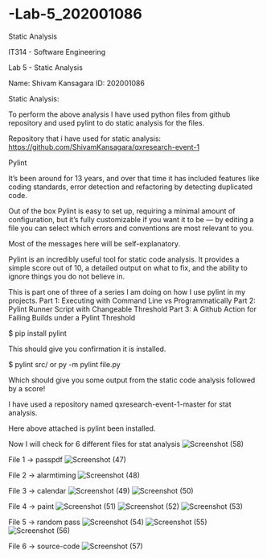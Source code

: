 # -Lab-5_202001086
Static Analysis


IT314 - Software Engineering

Lab 5 - Static Analysis

Name: Shivam Kansagara
ID: 202001086

Static Analysis:

To perform the above analysis I have used python files from github repository and used pylint to do static analysis for the files.

Repository that i have used for static analysis:
https://github.com/ShivamKansagara/qxresearch-event-1

Pylint 

It’s been around for 13 years, and over that time it has included features like coding standards, error detection and refactoring by detecting duplicated code.

Out of the box Pylint is easy to set up, requiring a minimal amount of configuration, but it’s fully customizable if you want it to be — by editing a file you can select which errors and conventions are most relevant to you.

Most of the messages here will be self-explanatory.

Pylint is an incredibly useful tool for static code analysis. It provides a simple score out of 10, a detailed output on what to fix, and the ability to ignore things you do not believe in.

This is part one of three of a series I am doing on how I use pylint in my projects.
Part 1: Executing with Command Line vs Programmatically
Part 2: Pylint Runner Script with Changeable Threshold
Part 3: A Github Action for Failing Builds under a Pylint Threshold




$ pip install pylint

This should give you confirmation it is installed.

$ pylint src/ or py -m pylint file.py

Which should give you some output from the static code analysis followed by a score!

I have used a repository named qxresearch-event-1-master for stat analysis.

Here above attached is pylint been installed.










Now I will check for 6 different files for stat analysis 
![Screenshot (58)](https://user-images.githubusercontent.com/96972155/225274028-467e28fc-7d3a-4817-9ccf-13a58167cbe1.png)

File 1 -> passpdf
![Screenshot (47)](https://user-images.githubusercontent.com/96972155/225274521-31211af4-4c3b-48d8-af2c-c3f344e51b73.png)


File 2 -> alarmtiming
![Screenshot (48)](https://user-images.githubusercontent.com/96972155/225274569-a526e1a8-023d-4be4-a638-7010f72e78eb.png)


File 3 -> calendar
![Screenshot (49)](https://user-images.githubusercontent.com/96972155/225274591-32ce2be6-16c2-4424-befe-ffe40bb228af.png)
![Screenshot (50)](https://user-images.githubusercontent.com/96972155/225274614-c98d14c6-4137-49d9-a44e-388969e3d135.png)







File 4 -> paint
![Screenshot (51)](https://user-images.githubusercontent.com/96972155/225274752-c6ad96de-6722-43b3-9a47-bf31ef3644d1.png)
![Screenshot (52)](https://user-images.githubusercontent.com/96972155/225274784-69e89152-ead5-4a95-8b1e-47f1e4a46cc7.png)
![Screenshot (53)](https://user-images.githubusercontent.com/96972155/225274801-f155f19f-a1bd-4f59-aa27-c6865fbdcc72.png)




File 5 -> random pass
![Screenshot (54)](https://user-images.githubusercontent.com/96972155/225274845-7cd2a7ba-5ae0-40c0-822a-0f1d7fd8ac59.png)
![Screenshot (55)](https://user-images.githubusercontent.com/96972155/225274876-1ee2ddd9-099f-4ece-b7d1-387384858a1e.png)
![Screenshot (56)](https://user-images.githubusercontent.com/96972155/225274910-f7684bef-e218-4a4c-b269-0636017fc849.png)







File 6 -> source-code
![Screenshot (57)](https://user-images.githubusercontent.com/96972155/225274937-91343fcc-0248-4da1-876e-cc8201784e88.png)







